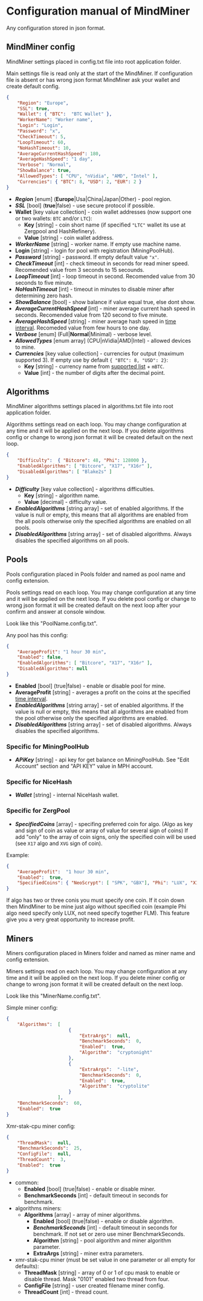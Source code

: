 # Сonfiguration manual of MindMiner
Any configuration stored in json format.

## MindMiner config
MindMiner settings placed in config.txt file into root application folder.

Main settings file is read only at the start of the MindMiner. If configuration file is absent or has wrong json format MindMiner ask your wallet and create default config.

```json
{
    "Region": "Europe",
    "SSL": true,
    "Wallet": { "BTC":  "BTC Wallet" },
    "WorkerName": "Worker name",
    "Login": "Login",
    "Password": "x",
    "CheckTimeout": 5,
    "LoopTimeout": 60,
    "NoHashTimeout": 10,
    "AverageCurrentHashSpeed": 180,
    "AverageHashSpeed": "1 day",
    "Verbose": "Normal",
    "ShowBalance": true,
    "AllowedTypes": [ "CPU", "nVidia", "AMD", "Intel" ],
    "Currencies": { "BTC": 8, "USD": 2, "EUR": 2 }
}
```

* ***Region*** [enum] (**Europe**|Usa|China|Japan|Other) - pool region.
* ***SSL*** [bool] (**true**|false) - use secure protocol if possible.
* **Wallet** [key value collection] - coin wallet addresses (now support one or two wallets: `BTC` and/or `LTC`):
    * **Key** [string] - coin short name (if specified `"LTC"` wallet its use at Zergpool and HashRefinery).
    * **Value** [string] - coin wallet address.
* ***WorkerName*** [string] - worker name. If empty use machine name.
* **Login** [string] - login for pool with registration (MiningPoolHub).
* ***Password*** [string] - password. If empty default value `"x"`.
* ***CheckTimeout*** [int] - check timeout in seconds for read miner speed. Recomended value from 3 seconds to 15 secounds.
* ***LoopTimeout*** [int] - loop timeout in second. Recomended value from 30 seconds to five minute.
* ***NoHashTimeout*** [int] - timeout in minutes to disable miner after determining zero hash.
* ***ShowBalance*** [bool] - show balance if value equal true, else dont show.
* ***AverageCurrentHashSpeed*** [int] - miner average current hash speed in seconds. Recomended value from 120 second to five minute.
* ***AverageHashSpeed*** [string] - miner average hash speed in  [time interval](https://github.com/Quake4/HumanInterval/blob/master/README.md). Recomeded value from few hours to one day.
* ***Verbose*** [enum] (Full|**Normal**|Minimal) - verbose level.
* ***AllowedTypes*** [enum array] (CPU|nVidia|AMD|Intel) - allowed devices to mine.
* ***Currencies*** [key value collection] - currencies for output (maximum supported 3). If empty use by default `{ "BTC": 8, "USD": 2}`:
    * **Key** [string] - currency name from [supported list](https://api.coinbase.com/v2/exchange-rates?currency=BTC) + `mBTC`.
    * **Value** [int] - the number of digits after the decimal point.

## Algorithms
MindMiner algorithms settings placed in algorithms.txt file into root application folder.

Algorithms settings read on each loop. You may change configuration at any time and it will be applied on the next loop. If you delete algorithms config or change to wrong json format it will be created default on the next loop.

```json
{
    "Difficulty":  { "Bitcore": 48, "Phi": 128000 },
    "EnabledAlgorithms": [ "Bitcore", "X17", "X16r" ],
    "DisabledAlgorithms": [ "Blake2s" ]
}
```

* ***Difficulty*** [key value collection] - algorithms difficulties.
    * **Key** [string] - algorithm name.
    * **Value** [decimal] - difficulty value.
* ***EnabledAlgorithms*** [string array] - set of enabled algorithms. If the value is null or empty, this means that all algorithms are enabled from the all pools otherwise only the specified algorithms are enabled on all pools.
* ***DisabledAlgorithms*** [string array] - set of disabled algorithms. Always disables the specified algorithms on all pools.

## Pools
Pools configuration placed in Pools folder and named as pool name and config extension.

Pools settings read on each loop. You may change configuration at any time and it will be applied on the next loop. If you delete pool config or change to wrong json format it will be created default on the next loop after your confirm and answer at console window.

Look like this "PoolName.config.txt".

Any pool has this config:
```json
{
    "AverageProfit": "1 hour 30 min",
    "Enabled": false,
    "EnabledAlgorithms": [ "Bitcore", "X17", "X16r" ],
    "DisabledAlgorithms": null
}
```

* **Enabled** [bool] (true|false) - enable or disable pool for mine.
* **AverageProfit** [string] - averages a profit on the coins at the specified [time interval](https://github.com/Quake4/HumanInterval/blob/master/README.md).
* ***EnabledAlgorithms*** [string array] - set of enabled algorithms. If the value is null or empty, this means that all algorithms are enabled from the pool otherwise only the specified algorithms are enabled.
* ***DisabledAlgorithms*** [string array] - set of disabled algorithms. Always disables the specified algorithms.

### Specific for MiningPoolHub
* ***APiKey*** [string] - api key for get balance on MiningPoolHub. See "Edit Account" section and "API KEY" value in MPH account.

### Specific for NiceHash
* ***Wallet*** [string] - internal NiceHash wallet.

### Specific for ZergPool
* ***SpecifiedCoins*** [array] - specifing preferred coin for algo. (Algo as key and sign of coin as value or array of value for several sign of coins) If add "only" to the array of coin signs, only the specified coin will be used (see `X17` algo and `XVG` sign of coin).

Example:
```json
{
    "AverageProfit":  "1 hour 30 min",
    "Enabled":  true,
    "SpecifiedCoins": { "NeoScrypt": [ "SPK", "GBX"], "Phi": "LUX", "X17": [ "XVG", "only" ] }
}
```

If algo has two or three conis you must specify one coin. If it coin down then MindMiner to be mine just algo without specified coin (example Phi algo need specify only LUX, not need specify together FLM).
This feature give you a very great opportunity to increase profit.

## Miners
Miners configuration placed in Miners folder and named as miner name and config extension.

Miners settings read on each loop. You may change configuration at any time and it will be applied on the next loop. If you delete miner config or change to wrong json format it will be created default on the next loop.

Look like this "MinerName.config.txt".

Simple miner config:
```json
{
    "Algorithms":  [
                       {
                           "ExtraArgs":  null,
                           "BenchmarkSeconds":  0,
                           "Enabled":  true,
                           "Algorithm":  "cryptonight"
                       },
                       {
                           "ExtraArgs":  "-lite",
                           "BenchmarkSeconds":  0,
                           "Enabled":  true,
                           "Algorithm":  "cryptolite"
                       }
                   ],
    "BenchmarkSeconds":  60,
    "Enabled":  true
}
```

Xmr-stak-cpu miner config:
```json
{
    "ThreadMask":  null,
    "BenchmarkSeconds":  25,
    "ConfigFile":  null,
    "ThreadCount":  3,
    "Enabled":  true
}
```

* common:
    * **Enabled** [bool] (true|false) - enable or disable miner.
    * **BenchmarkSeconds** [int] - default timeout in seconds for benchmark.
* algorithms miners:
    * **Algorithms** [array] - array of miner algorithms.
        * **Enabled** [bool] (true|false) - enable or disable algorithm.
        * ***BenchmarkSeconds*** [int] - default timeout in seconds for benchmark. If not set or zero use miner BenchmarkSeconds.
        * **Algorithm** [string] - pool algorithm and miner algorithm parameter.
        * **ExtraArgs** [string] - miner extra parameters.
* xmr-stak-cpu miner (must be set value in one parameter or all empty for defaults):
    * **ThreadMask** [string] - array of 0 or 1 of cpu mask to enable or disable thread. Mask "0101" enabled two thread from four.
    * **ConfigFile** [string] - user created filename miner config.
    * **ThreadCount** [int] - thread count.
